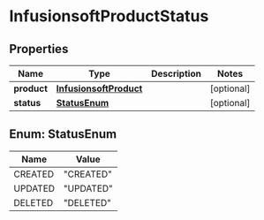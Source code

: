 
# InfusionsoftProductStatus

## Properties
Name | Type | Description | Notes
------------ | ------------- | ------------- | -------------
**product** | [**InfusionsoftProduct**](InfusionsoftProduct.md) |  |  [optional]
**status** | [**StatusEnum**](#StatusEnum) |  |  [optional]


<a name="StatusEnum"></a>
## Enum: StatusEnum
Name | Value
---- | -----
CREATED | &quot;CREATED&quot;
UPDATED | &quot;UPDATED&quot;
DELETED | &quot;DELETED&quot;



